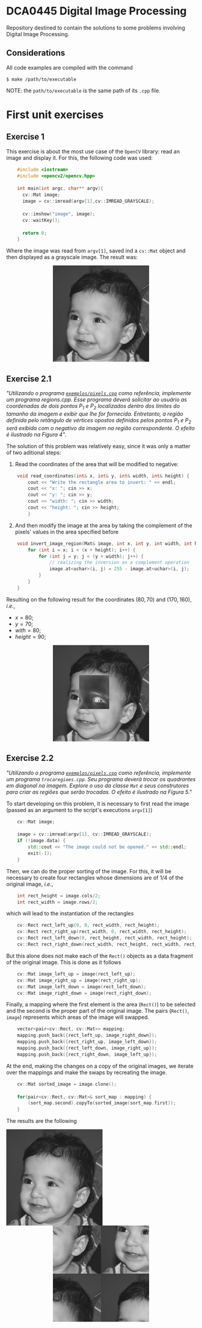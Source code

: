 # DCA0445 Digital Image Processing
Repository destined to contain the solutions to some problems involving Digital Image Processing.

## Considerations
All code examples are compiled with the command

    $ make /path/to/executable

NOTE: the ```path/to/executable``` is the same path of its ```.cpp``` file.

# First unit exercises

## Exercise 1
This exercise is about the most use case of the ```OpenCV``` library: read an image and display it. For this, the following code was used:

```cpp
    #include <iostream>
    #include <opencv2/opencv.hpp>

    int main(int argc, char** argv){
      cv::Mat image;
      image = cv::imread(argv[1],cv::IMREAD_GRAYSCALE);

      cv::imshow("image", image);
      cv::waitKey();

      return 0;
    }
```

Where the image was read from ```argv[1]```, saved ind a ```cv::Mat``` object and then displayed as a grayscale image. The result was:

<p align="center">
  <img src="imgs/biel.png" />
</p>

## Exercise 2.1
*"Utilizando o programa [```exemplos/pixels.cpp```](https://agostinhobritojr.github.io/tutorial/pdi/exemplos/pixels.cpp) como referência, implemente um programa regions.cpp. Esse programa deverá solicitar ao usuário as coordenadas de dois pontos $P_1$ e $P_2$ localizados dentro dos limites do tamanho da imagem e exibir que lhe for fornecida. Entretanto, a região definida pelo retângulo de vértices opostos definidos pelos pontos $P_1$ e $P_2$ será exibida com o negativo da imagem na região correspondente. O efeito é ilustrado na Figura 4"*.

The solution of this problem was relatively easy, since it was only a matter of two aditional steps:

1) Read the coordinates of the area that will be  modified to negative:
```cpp
	void read_coordinates(int& x, int& y, int& width, int& height) {
		cout << "Write the rectangle area to invert: " << endl;
		cout << "x: "; cin >> x;
		cout << "y: "; cin >> y;
		cout << "width: "; cin >> width;
		cout << "height: "; cin >> height;
		}
```

2) And then modify the image at the area by taking the complement of the pixels' values in the area specified before

```cpp
	void invert_image_region(Mat& image, int x, int y, int width, int height) {
		for (int i = x; i < (x + height); i++) {
			for (int j = y; j < (y + width); j++) {
				// realizing the inversion as a complement operation
				image.at<uchar>(i, j) = 255 - image.at<uchar>(i, j);
			}
		}
	}
```

Resulting on the following result for the coordinates $(80, 70)$ and $(170, 160)$, *i.e.*, 

* $x = 80$; 
* $y = 70$;
* $with = 80$;
* $height = 90$;
  
<p align="center">
  <img src="imgs/inverted_biel.png" />
</p>

## Exercise 2.2
*"Utilizando o programa [```exemplos/pixels.cpp```](https://agostinhobritojr.github.io/tutorial/pdi/exemplos/pixels.cpp) como referência, implemente um programa ```trocaregioes.cpp```. Seu programa deverá trocar os quadrantes em diagonal na imagem. Explore o uso da classe ```Mat``` e seus construtores para criar as regiões que serão trocadas. O efeito é ilustrado na Figura 5."*

To start developing on this problem, it is necessary to first read the image (passed as an argument to the script's executions ```argv[1]```)

```cpp
	cv::Mat image;

	image = cv::imread(argv[1], cv::IMREAD_GRAYSCALE);
	if (!image.data) {
		std::cout << "The image could not be opened." << std::endl;
		exit(-1);
	}
```

Then, we can do the proper sorting of the image. For this, it will be necessary to create four rectangles whose dimensions are of $1/4$ of the original image, *i.e.*,

```cpp
	int rect_height = image.cols/2;
	int rect_width = image.rows/2;
```

which will lead to the instantiation of the rectangles

```cpp
	cv::Rect rect_left_up(0, 0, rect_width, rect_height);
	cv::Rect rect_right_up(rect_width, 0, rect_width, rect_height);
	cv::Rect rect_left_down(0, rect_height, rect_width, rect_height);
	cv::Rect rect_right_down(rect_width, rect_height, rect_width, rect_height);
```

But this alone does not make each of the ```Rect()``` objects as a data fragment of the original image. This is done as it follows

```cpp
	cv::Mat image_left_up = image(rect_left_up);
	cv::Mat image_right_up = image(rect_right_up);
	cv::Mat image_left_down = image(rect_left_down);
	cv::Mat image_right_down = image(rect_right_down);
```

Finally, a mapping where the first element is the area (```Rect()```) to be selected and the second is the proper part of the original image. The pairs (```Rect()```, ```image```) represents which areas of the image will swapped.

```cpp
	vector<pair<cv::Rect, cv::Mat>> mapping; 
	mapping.push_back({rect_left_up, image_right_down});
	mapping.push_back({rect_right_up, image_left_down});
	mapping.push_back({rect_left_down, image_right_up}); 
	mapping.push_back({rect_right_down, image_left_up});
```

At the end, making the changes on a copy of the original images, we iterate over the mappings and make the swaps by recreating the image.

```cpp
	cv::Mat sorted_image = image.clone();

	for(pair<cv::Rect, cv::Mat>& sort_map : mapping) {
		(sort_map.second).copyTo(sorted_image(sort_map.first));
	}
```

The results are the following

<div>
	<p align="center">
		<img align="left" src="imgs/biel.png"/>
		<img align="center" src="imgs/sorted_biel.png" />
	</p>
</div>